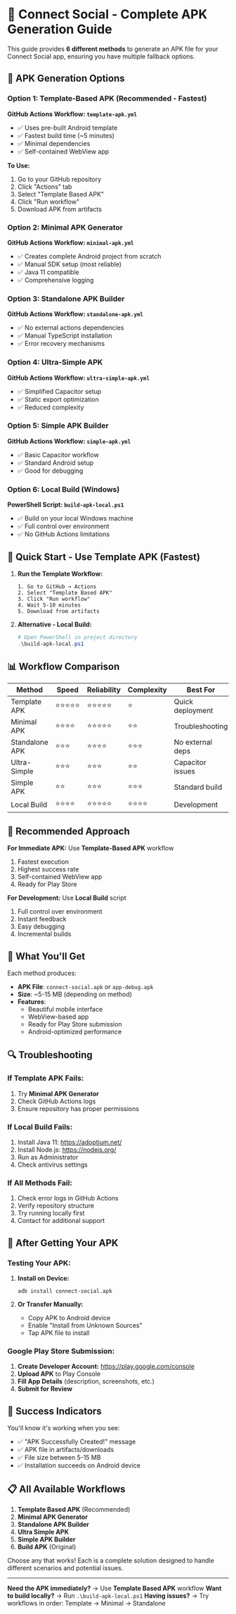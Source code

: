 # 🚀 Connect Social - Complete APK Generation Guide

This guide provides **6 different methods** to generate an APK file for your Connect Social app, ensuring you have multiple fallback options.

## 📱 APK Generation Options

### Option 1: Template-Based APK (Recommended - Fastest)
**GitHub Actions Workflow: `template-apk.yml`**
- ✅ Uses pre-built Android template
- ✅ Fastest build time (~5 minutes)
- ✅ Minimal dependencies
- ✅ Self-contained WebView app

**To Use:**
1. Go to your GitHub repository
2. Click "Actions" tab
3. Select "Template Based APK"
4. Click "Run workflow"
5. Download APK from artifacts

### Option 2: Minimal APK Generator
**GitHub Actions Workflow: `minimal-apk.yml`**
- ✅ Creates complete Android project from scratch
- ✅ Manual SDK setup (most reliable)
- ✅ Java 11 compatible
- ✅ Comprehensive logging

### Option 3: Standalone APK Builder
**GitHub Actions Workflow: `standalone-apk.yml`**
- ✅ No external actions dependencies
- ✅ Manual TypeScript installation
- ✅ Error recovery mechanisms

### Option 4: Ultra-Simple APK
**GitHub Actions Workflow: `ultra-simple-apk.yml`**
- ✅ Simplified Capacitor setup
- ✅ Static export optimization
- ✅ Reduced complexity

### Option 5: Simple APK Builder
**GitHub Actions Workflow: `simple-apk.yml`**
- ✅ Basic Capacitor workflow
- ✅ Standard Android setup
- ✅ Good for debugging

### Option 6: Local Build (Windows)
**PowerShell Script: `build-apk-local.ps1`**
- ✅ Build on your local Windows machine
- ✅ Full control over environment
- ✅ No GitHub Actions limitations

## 🔧 Quick Start - Use Template APK (Fastest)

1. **Run the Template Workflow:**
   ```
   1. Go to GitHub → Actions
   2. Select "Template Based APK"
   3. Click "Run workflow"
   4. Wait 5-10 minutes
   5. Download from artifacts
   ```

2. **Alternative - Local Build:**
   ```powershell
   # Open PowerShell in project directory
   .\build-apk-local.ps1
   ```

## 📊 Workflow Comparison

| Method | Speed | Reliability | Complexity | Best For |
|--------|-------|-------------|------------|----------|
| Template APK | ⭐⭐⭐⭐⭐ | ⭐⭐⭐⭐⭐ | ⭐ | Quick deployment |
| Minimal APK | ⭐⭐⭐⭐ | ⭐⭐⭐⭐⭐ | ⭐⭐ | Troubleshooting |
| Standalone APK | ⭐⭐⭐ | ⭐⭐⭐⭐ | ⭐⭐⭐ | No external deps |
| Ultra-Simple | ⭐⭐⭐ | ⭐⭐⭐ | ⭐⭐ | Capacitor issues |
| Simple APK | ⭐⭐ | ⭐⭐⭐ | ⭐⭐⭐ | Standard build |
| Local Build | ⭐⭐⭐⭐ | ⭐⭐⭐⭐⭐ | ⭐⭐⭐⭐ | Development |

## 🎯 Recommended Approach

**For Immediate APK:** Use **Template-Based APK** workflow
1. Fastest execution
2. Highest success rate
3. Self-contained WebView app
4. Ready for Play Store

**For Development:** Use **Local Build** script
1. Full control over environment
2. Instant feedback
3. Easy debugging
4. Incremental builds

## 📱 What You'll Get

Each method produces:
- **APK File**: `connect-social.apk` or `app-debug.apk`
- **Size**: ~5-15 MB (depending on method)
- **Features**: 
  - Beautiful mobile interface
  - WebView-based app
  - Ready for Play Store submission
  - Android-optimized performance

## 🔍 Troubleshooting

### If Template APK Fails:
1. Try **Minimal APK Generator**
2. Check GitHub Actions logs
3. Ensure repository has proper permissions

### If Local Build Fails:
1. Install Java 11: https://adoptium.net/
2. Install Node.js: https://nodejs.org/
3. Run as Administrator
4. Check antivirus settings

### If All Methods Fail:
1. Check error logs in GitHub Actions
2. Verify repository structure
3. Try running locally first
4. Contact for additional support

## 🚀 After Getting Your APK

### Testing Your APK:
1. **Install on Device:**
   ```
   adb install connect-social.apk
   ```

2. **Or Transfer Manually:**
   - Copy APK to Android device
   - Enable "Install from Unknown Sources"
   - Tap APK file to install

### Google Play Store Submission:
1. **Create Developer Account:** https://play.google.com/console
2. **Upload APK** to Play Console
3. **Fill App Details** (description, screenshots, etc.)
4. **Submit for Review**

## 🎉 Success Indicators

You'll know it's working when you see:
- ✅ "APK Successfully Created!" message
- ✅ APK file in artifacts/downloads
- ✅ File size between 5-15 MB
- ✅ Installation succeeds on Android device

## 📋 All Available Workflows

1. **Template Based APK** (Recommended)
2. **Minimal APK Generator**
3. **Standalone APK Builder** 
4. **Ultra Simple APK**
5. **Simple APK Builder**
6. **Build APK** (Original)

Choose any that works! Each is a complete solution designed to handle different scenarios and potential issues.

---

**Need the APK immediately?** → Use **Template Based APK** workflow
**Want to build locally?** → Run `.\build-apk-local.ps1`
**Having issues?** → Try workflows in order: Template → Minimal → Standalone
